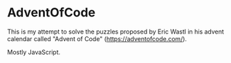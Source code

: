 # AdventOfCode

This is my attempt to solve the puzzles proposed by Eric Wastl in his advent calendar called "Advent of Code" (https://adventofcode.com/).

Mostly JavaScript.
